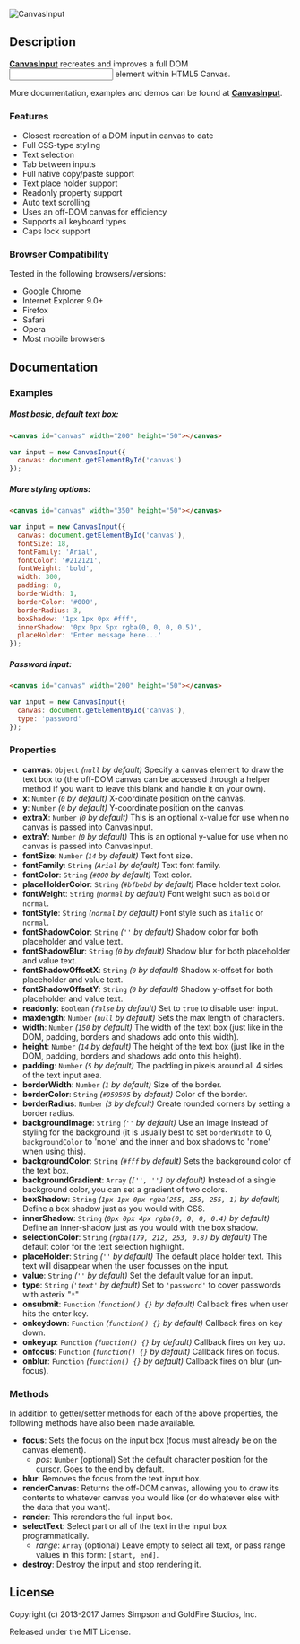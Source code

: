 ![CanvasInput](http://goldfirestudios.com/proj/canvasinput/logo.png "CanvasInput")

## Description
[**CanvasInput**](http://goldfirestudios.com/blog/108/CanvasInput-HTML5-Canvas-Text-Input) recreates and improves a full DOM <input> element within HTML5 Canvas.

More documentation, examples and demos can be found at **[CanvasInput](http://goldfirestudios.com/blog/108/CanvasInput-HTML5-Canvas-Text-Input)**.

### Features
* Closest recreation of a DOM input in canvas to date
* Full CSS-type styling
* Text selection
* Tab between inputs
* Full native copy/paste support
* Text place holder support
* Readonly property support
* Auto text scrolling
* Uses an off-DOM canvas for efficiency
* Supports all keyboard types
* Caps lock support

### Browser Compatibility
Tested in the following browsers/versions:
* Google Chrome
* Internet Explorer 9.0+
* Firefox
* Safari
* Opera
* Most mobile browsers

## Documentation

### Examples

##### Most basic, default text box:
```html
<canvas id="canvas" width="200" height="50"></canvas>
```
```javascript
var input = new CanvasInput({
  canvas: document.getElementById('canvas')
});
```

##### More styling options:
```html
<canvas id="canvas" width="350" height="50"></canvas>
```
```javascript
var input = new CanvasInput({
  canvas: document.getElementById('canvas'),
  fontSize: 18,
  fontFamily: 'Arial',
  fontColor: '#212121',
  fontWeight: 'bold',
  width: 300,
  padding: 8,
  borderWidth: 1,
  borderColor: '#000',
  borderRadius: 3,
  boxShadow: '1px 1px 0px #fff',
  innerShadow: '0px 0px 5px rgba(0, 0, 0, 0.5)',
  placeHolder: 'Enter message here...'
});
```

##### Password input:
```html
<canvas id="canvas" width="200" height="50"></canvas>
```
```javascript
var input = new CanvasInput({
  canvas: document.getElementById('canvas'),
  type: 'password'
});
```

### Properties
* **canvas**: `Object` *(`null` by default)* Specify a canvas element to draw the text box to (the off-DOM canvas can be accessed through a helper method if you want to leave this blank and handle it on your own).
* **x**: `Number` *(`0` by default)* X-coordinate position on the canvas.
* **y**: `Number` *(`0` by default)* Y-coordinate position on the canvas.
* **extraX**: `Number` *(`0` by default)* This is an optional x-value for use when no canvas is passed into CanvasInput.
* **extraY**: `Number` *(`0` by default)* This is an optional y-value for use when no canvas is passed into CanvasInput.
* **fontSize**: `Number` *(`14` by default)* Text font size.
* **fontFamily**: `String` *(`Arial` by default)* Text font family.
* **fontColor**: `String` *(`#000` by default)* Text color.
* **placeHolderColor**: `String` *(`#bfbebd` by default)* Place holder text color.
* **fontWeight**: `String` *(`normal` by default)* Font weight such as `bold` or `normal`.
* **fontStyle**: `String` *(`normal` by default)* Font style such as `italic` or `normal`.
* **fontShadowColor**: `String` *(`''` by default)* Shadow color for both placeholder and value text.
* **fontShadowBlur**: `String` *(`0` by default)* Shadow blur for both placeholder and value text.
* **fontShadowOffsetX**: `String` *(`0` by default)* Shadow x-offset for both placeholder and value text.
* **fontShadowOffsetY**: `String` *(`0` by default)* Shadow y-offset for both placeholder and value text.
* **readonly**: `Boolean` *(`false` by default)* Set to `true` to disable user input.
* **maxlength**: `Number` *(`null` by default)* Sets the max length of characters.
* **width**: `Number` *(`150` by default)* The width of the text box (just like in the DOM, padding, borders and shadows add onto this width).
* **height**: `Number` *(`14` by default)* The height of the text box (just like in the DOM, padding, borders and shadows add onto this height).
* **padding**: `Number` *(`5` by default)* The padding in pixels around all 4 sides of the text input area.
* **borderWidth**: `Number` *(`1` by default)* Size of the border.
* **borderColor**: `String` *(`#959595` by default)* Color of the border.
* **borderRadius**: `Number` *(`3` by default)* Create rounded corners by setting a border radius.
* **backgroundImage**: `String` *(`''` by default)* Use an image instead of styling for the background (it is usually best to set `borderWidth` to 0, `backgroundColor` to 'none' and the inner and box shadows to 'none' when using this).
* **backgroundColor**: `String` *(`#fff` by default)* Sets the background color of the text box.
* **backgroundGradient**: `Array` *(`['', '']` by default)* Instead of a single background color, you can set a gradient of two colors.
* **boxShadow**: `String` *(`1px 1px 0px rgba(255, 255, 255, 1)` by default)* Define a box shadow just as you would with CSS.
* **innerShadow**: `String` *(`0px 0px 4px rgba(0, 0, 0, 0.4)` by default)* Define an inner-shadow just as you would with the box shadow.
* **selectionColor**: `String` *(`rgba(179, 212, 253, 0.8)` by default)* The default color for the text selection highlight.
* **placeHolder**: `String` *(`''` by default)* The default place holder text. This text will disappear when the user focusses on the input.
* **value**: `String` *(`''` by default)* Set the default value for an input.
* **type**: `String` *(`'text'` by default)* Set to `'password'` to cover passwords with asterix "`*`"
* **onsubmit**: `Function` *(`function() {}` by default)* Callback fires when user hits the enter key.
* **onkeydown**: `Function` *(`function() {}` by default)* Callback fires on key down.
* **onkeyup**: `Function` *(`function() {}` by default)* Callback fires on key up.
* **onfocus**: `Function` *(`function() {}` by default)* Callback fires on focus.
* **onblur**: `Function` *(`function() {}` by default)* Callback fires on blur (un-focus).

### Methods
In addition to getter/setter methods for each of the above properties, the following methods have also been made available.

* **focus**: Sets the focus on the input box (focus must already be on the canvas element).
  * *pos*: `Number` (optional) Set the default character position for the cursor. Goes to the end by default.
* **blur**: Removes the focus from the text input box.
* **renderCanvas**: Returns the off-DOM canvas, allowing you to draw its contents to whatever canvas you would like (or do whatever else with the data that you want). 
* **render**: This rerenders the full input box.
* **selectText**: Select part or all of the text in the input box programmatically.
  * *range*: `Array` (optional) Leave empty to select all text, or pass range values in this form: `[start, end]`.
* **destroy**: Destroy the input and stop rendering it.

## License

Copyright (c) 2013-2017 James Simpson and GoldFire Studios, Inc.

Released under the MIT License.